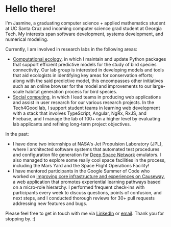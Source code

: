 # Hello there!

I'm Jasmine, a graduating computer science + applied mathematics student at UC Santa Cruz and incoming computer science grad student at Georgia Tech. My interests span software development, systems development, and numerical modeling.

Currently, I am involved in research labs in the following areas:

- [Computational ecology](https://ecoscape-earth.github.io/), in which I maintain and update Python packages that support efficient predictive models for the study of bird species connectivity. Our lab group is interested in developing models and tools that aid ecologists in identifying key areas for conservation efforts; along with the said predictive model, this encompasses other initiatives such as an online browser for the model and improvements to our large-scale habitat generation process for bird species.
- [Social computing](https://tech4good.soe.ucsc.edu/), in which I lead teams in producing web applications and assist in user research for our various research projects. In the Tech4Good lab, I support student teams in learning web development with a stack that involves TypeScript, Angular, NgRx, RxJS, and Firebase, and I manage the lab of 100+ on a higher level by evaluating lab applicants and refining long-term project objectives.

In the past:

- I have done two internships at NASA's Jet Propulsion Laboratory (JPL), where I architected software systems that automated test procedures and configuration file generation for [Deep Space Network](https://www.jpl.nasa.gov/missions/dsn/) emulators. I also managed to explore some really cool space facilities in the process, including the Mars Yard and the Space Flight Operations Facility!
- I have mentored participants in the Google Summer of Code who worked on [improving core infrastructure and experiences on Causeway](https://summerofcode.withgoogle.com/programs/2024/projects/wTxAXxEz), a web application that promotes experiential learning pathways based on a micro-role hierarchy. I performed frequent check-ins with participants every week to discuss questions, points of confusion, and next steps, and I conducted thorough reviews for 30+ pull requests addressing new features and bugs.

Please feel free to get in touch with me via [LinkedIn](https://www.linkedin.com/in/jasmine-tai-1b196421a) or [email](mailto:jasminecktai@gmail.com). Thank you for stopping by. :)
